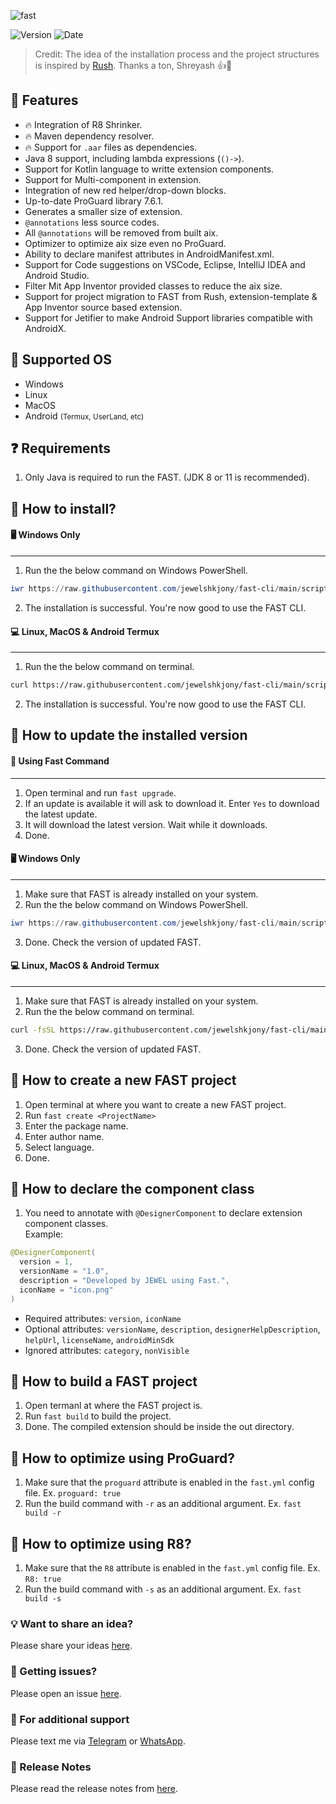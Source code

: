 ![fast](https://github.com/user-attachments/assets/1af854f5-fdb8-493a-8f07-be58ed8c2af3)

![Version](https://img.shields.io/badge/Latest_Version-2.0.7-blue?labelColor=orange) ![Date](https://img.shields.io/badge/-18.12.24.21.32-gold?logoColor=yellow)

> Credit: The idea of the installation process and the project structures is inspired by [Rush](https://github.com/shreyashsaitwal/rush-cli/tree/main). Thanks a ton, Shreyash 👍🎁

## 🌟 Features
- 🔥 Integration of R8 Shrinker.
- 🔥 Maven dependency resolver.
- 🔥 Support for `.aar` files as dependencies.
- Java 8 support, including lambda expressions (`()->`).
- Support for Kotlin language to writte extension components.
- Support for Multi-component in extension.
- Integration of new red helper/drop-down blocks.
- Up-to-date ProGuard library 7.6.1.
- Generates a smaller size of extension.
- `@annotations` less source codes.
- All `@annotations` will be removed from built aix.
- Optimizer to optimize aix size even no ProGuard.
- Ability to declare manifest attributes in AndroidManifest.xml.
- Support for Code suggestions on VSCode, Eclipse, IntelliJ IDEA and Android Studio.
- Filter Mit App Inventor provided classes to reduce the aix size.
- Support for project migration to FAST from Rush, extension-template & App Inventor source based extension.
- Support for Jetifier to make Android Support libraries compatible with AndroidX.

## 🤝 Supported OS
- Windows
- Linux
- MacOS
- Android <small>(Termux, UserLand, etc)</small>

## ❓ Requirements
1. Only Java is required to run the FAST. (JDK 8 or 11 is recommended).

## 🤔 How to install?
#### 🖥️ Windows Only
---
1. Run the the below command on Windows PowerShell.
````.ps1
iwr https://raw.githubusercontent.com/jewelshkjony/fast-cli/main/scripts/install/win.ps1 -useb | iex
````
2. The installation is successful. You're now good to use the FAST CLI.

#### 💻 Linux, MacOS & Android Termux
---
1. Run the the below command on terminal.
````.sh
curl https://raw.githubusercontent.com/jewelshkjony/fast-cli/main/scripts/install/install.sh -fsSL | sh
````
2. The installation is successful. You're now good to use the FAST CLI.

## 🤔 How to update the installed version
#### 📩 Using Fast Command
---
1. Open terminal and run `fast upgrade`.
2. If an update is available it will ask to download it. Enter `Yes` to download the latest update.
3. It will download the latest version. Wait while it downloads.
4. Done.

#### 🖥️ Windows Only
---
1. Make sure that FAST is already installed on your system.
2. Run the the below command on Windows PowerShell.
````.ps1
iwr https://raw.githubusercontent.com/jewelshkjony/fast-cli/main/scripts/update/win.ps1 -useb | iex
````
3. Done. Check the version of updated FAST.

#### 💻 Linux, MacOS & Android Termux
---
1. Make sure that FAST is already installed on your system.
2. Run the the below command on terminal.
````.sh
curl -fsSL https://raw.githubusercontent.com/jewelshkjony/fast-cli/main/scripts/update/install.sh | sh
````
3. Done. Check the version of updated FAST.

## 🤔 How to create a new FAST project
1. Open terminal at where you want to create a new FAST project.
2. Run `fast create <ProjectName>`
3. Enter the package name.
4. Enter author name.
5. Select language.
6. Done.

## 🤔 How to declare the component class
1. You need to annotate with `@DesignerComponent` to declare extension component classes.\
Example:
````.java
@DesignerComponent(
  version = 1,
  versionName = "1.0",
  description = "Developed by JEWEL using Fast.",
  iconName = "icon.png"
)
````

- Required attributes: `version`, `iconName`
- Optional attributes: `versionName`, `description`, `designerHelpDescription`, `helpUrl`, `licenseName`, `androidMinSdk`
- Ignored attributes: `category`, `nonVisible`

## 🤔 How to build a FAST project
1. Open termanl at where the FAST project is.
2. Run `fast build` to build the project.
3. Done. The compiled extension should be inside the out directory.

## 🤔 How to optimize using ProGuard?
1. Make sure that the `proguard` attribute is enabled in the `fast.yml` config file. Ex. `proguard: true`
2. Run the build command with `-r` as an additional argument. Ex. `fast build -r`

## 🤔 How to optimize using R8?
1. Make sure that the `R8` attribute is enabled in the `fast.yml` config file. Ex. `R8: true`
2. Run the build command with `-s` as an additional argument. Ex. `fast build -s`

### 💡 Want to share an idea?
Please share your ideas [here](https://github.com/jewelshkjony/fast-cli/discussions).

### 🐛 Getting issues?
Please open an issue [here](https://github.com/jewelshkjony/fast-cli/issues).

### 🤝 For additional support
Please text me via [Telegram](https://t.me/jewelshkjony) or [WhatsApp](https://wa.me/8801775668913).

### 📝 Release Notes
Please read the release notes from [here](https://github.com/jewelshkjony/fast-cli/blob/main/ReleaseNotes.md).

